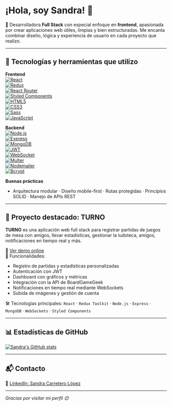 # ¡Hola, soy Sandra! 👋

🎯 Desarrolladora **Full Stack** con especial enfoque en **frontend**, apasionada por crear aplicaciones web útiles, limpias y bien estructuradas. Me encanta combinar diseño, lógica y experiencia de usuario en cada proyecto que realizo.

---

## 🧠 Tecnologías y herramientas que utilizo

**Frontend**  
[![React](https://img.shields.io/badge/React-20232A?style=for-the-badge&logo=react&logoColor=61DAFB)](https://reactjs.org/)  
[![Redux](https://img.shields.io/badge/Redux-764ABC?style=for-the-badge&logo=redux&logoColor=white)](https://redux.js.org/)  
[![React Router](https://img.shields.io/badge/React%20Router-CA4245?style=for-the-badge&logo=react-router&logoColor=white)](https://reactrouter.com/)  
[![Styled Components](https://img.shields.io/badge/Styled--Components-DB7093?style=for-the-badge&logo=styled-components&logoColor=white)](https://styled-components.com/)  
[![HTML5](https://img.shields.io/badge/HTML5-E34F26?style=for-the-badge&logo=html5&logoColor=white)](https://developer.mozilla.org/es/docs/Web/HTML)  
[![CSS3](https://img.shields.io/badge/CSS3-1572B6?style=for-the-badge&logo=css3&logoColor=white)](https://developer.mozilla.org/es/docs/Web/CSS)  
[![Sass](https://img.shields.io/badge/Sass-CC6699?style=for-the-badge&logo=sass&logoColor=white)](https://sass-lang.com/)  
[![JavaScript](https://img.shields.io/badge/JavaScript-F7DF1E?style=for-the-badge&logo=javascript&logoColor=black)](https://developer.mozilla.org/es/docs/Web/JavaScript)

**Backend**  
[![Node.js](https://img.shields.io/badge/Node.js-339933?style=for-the-badge&logo=node.js&logoColor=white)](https://nodejs.org/)  
[![Express](https://img.shields.io/badge/Express-000000?style=for-the-badge&logo=express&logoColor=white)](https://expressjs.com/)  
[![MongoDB](https://img.shields.io/badge/MongoDB-47A248?style=for-the-badge&logo=mongodb&logoColor=white)](https://www.mongodb.com/)  
[![JWT](https://img.shields.io/badge/JWT-black?style=for-the-badge&logo=JSON%20web%20tokens)](https://jwt.io/)  
[![WebSocket](https://img.shields.io/badge/WebSocket-008080?style=for-the-badge&logo=websocket&logoColor=white)](https://developer.mozilla.org/en-US/docs/Web/API/WebSockets_API)  
[![Multer](https://img.shields.io/badge/Multer-000000?style=for-the-badge&logo=file-upload&logoColor=white)](https://github.com/expressjs/multer)  
[![Nodemailer](https://img.shields.io/badge/Nodemailer-FF0000?style=for-the-badge&logo=gmail&logoColor=white)](https://nodemailer.com/)  
[![Bcrypt](https://img.shields.io/badge/Bcrypt-0052CC?style=for-the-badge&logo=git&logoColor=white)](https://github.com/kelektiv/node.bcrypt.js)

**Buenas prácticas**
- Arquitectura modular · Diseño mobile-first · Rutas protegidas · Principios SOLID · Manejo de APIs REST

---

## 🚀 Proyecto destacado: TURNO

**TURNO** es una aplicación web full stack para registrar partidas de juegos de mesa con amigos, llevar estadísticas, gestionar la ludoteca, amigos, notificaciones en tiempo real y más.

🔗 [Ver demo online](https://turno-frontend.vercel.app/)  
📌 Funcionalidades:
- Registro de partidas y estadísticas personalizadas
- Autenticación con JWT
- Dashboard con gráficos y métricas
- Integración con la API de BoardGameGeek
- Notificaciones en tiempo real mediante WebSockets
- Subida de imágenes y gestión de cuenta

🛠️ Tecnologías principales:
`React` · `Redux Toolkit` · `Node.js` · `Express` · `MongoDB` · `WebSockets` · `Styled Components`

---

## 📊 Estadísticas de GitHub

[![Sandra's GitHub stats](https://github-readme-stats.vercel.app/api?username=sancarlope&show_icons=true&theme=tokyonight)](https://github.com/anuraghazra/github-readme-stats)

---

## 📬 Contacto

🔗 [LinkedIn: Sandra Carretero López](https://www.linkedin.com/in/sandra-carretero-lopez/)

---

_Gracias por visitar mi perfil 😊_
